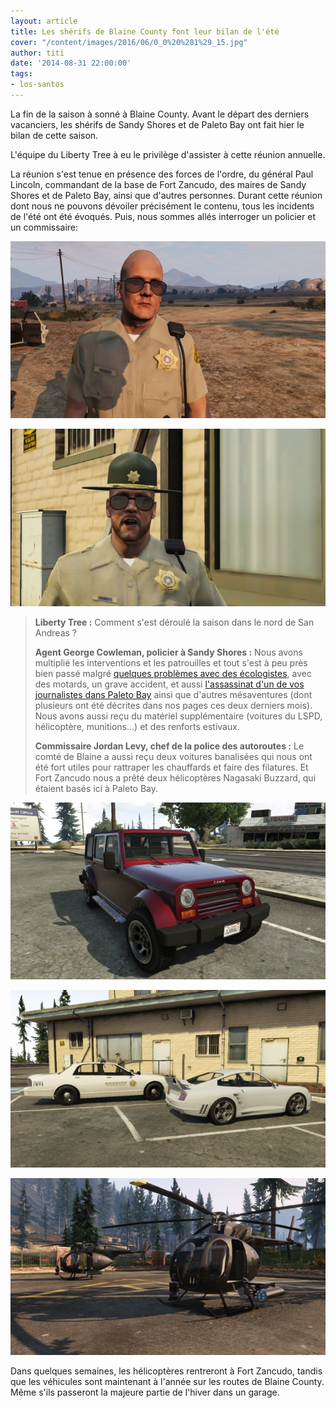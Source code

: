 ```yaml
---
layout: article
title: Les shérifs de Blaine County font leur bilan de l'été
cover: "/content/images/2016/06/0_0%20%281%29_15.jpg"
author: titi
date: '2014-08-31 22:00:00'
tags:
- los-santos
---
```


La fin de la saison à sonné à Blaine County. Avant le départ des derniers vacanciers, les shérifs de Sandy Shores et de Paleto Bay ont fait hier le bilan de cette saison.

L'équipe du Liberty Tree à eu le privilège d'assister à cette réunion annuelle.

La réunion s'est tenue en présence des forces de l'ordre, du général Paul Lincoln, commandant de la base de Fort Zancudo, des maires de Sandy Shores et de Paleto Bay, ainsi que d'autres personnes. Durant cette réunion dont nous ne pouvons dévoiler précisément le contenu, tous les incidents de l'été ont été évoqués. Puis, nous sommes allés interroger un policier et un commissaire:

![](  /content/images/2016/06/0_0%20%283%29_12.jpg)

![George Cowleman et le commissaire Jordan Levy, chef de la brigade autoroutière.](  /content/images/2016/06/0_0%20%284%29_14.jpg)

> **Liberty Tree :** Comment s'est déroulé la saison dans le nord de San Andreas ?
> 
> **Agent George Cowleman, policier à Sandy Shores :** Nous avons multiplié les interventions et les patrouilles et tout s'est à peu près bien passé malgré [quelques problèmes avec des écologistes](  /2014/07/21/des-militants-de-greypeace-sinfiltrent-dans-une-centrale-electrique/), avec des motards, un grave accident, et aussi [l'assassinat d'un de vos journalistes dans Paleto Bay](  /2014/07/19/bis-repetita---/) ainsi que d'autres mésaventures (dont plusieurs ont été décrites dans nos pages ces deux derniers mois). Nous avons aussi reçu du matériel supplémentaire (voitures du LSPD, hélicoptère, munitions...) et des renforts estivaux.
> 
> **Commissaire Jordan Levy, chef de la police des autoroutes :** Le comté de Blaine a aussi reçu deux voitures banalisées qui nous ont été fort utiles pour rattraper les chauffards et faire des filatures. Et Fort Zancudo nous a prêté deux hélicoptères Nagasaki Buzzard, qui étaient basés ici à Paleto Bay.

![](  /content/images/2016/06/0_0%20%282%29_13.jpg)

![](  /content/images/2016/06/0_0_244.jpg)

![Les véhicules banalisés et les hélicoptères.](  /content/images/2016/06/0_0%20%285%29_10.jpg)

Dans quelques semaines, les hélicoptères rentreront à Fort Zancudo, tandis que les véhicules sont maintenant à l'année sur les routes de Blaine County. Même s'ils passeront la majeure partie de l'hiver dans un garage.

<!--kg-card-end: markdown-->
